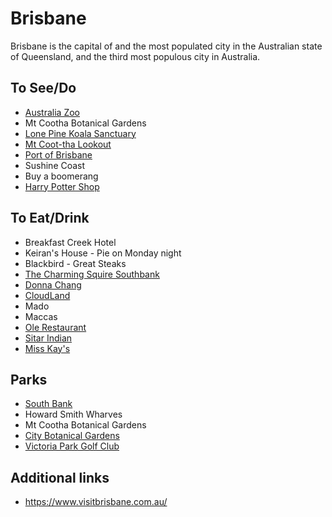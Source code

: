 # Brisbane

Brisbane is the capital of and the most populated city in the Australian state of Queensland, and the third most populous city in Australia.

## To See/Do

* [Australia Zoo](https://australiazoo.com)
* Mt Cootha Botanical Gardens
* [Lone Pine Koala Sanctuary](https://koala.net)
* [Mt Coot-tha Lookout](https://brisbanelookout.com)
* [Port of Brisbane](https://www.portbris.com.au)
* Sushine Coast
* Buy a boomerang 
* [Harry Potter Shop](https://www.thestoreofrequirement.com.au/)

## To Eat/Drink

* Breakfast Creek Hotel
* Keiran's House - Pie on Monday night
* Blackbird - Great Steaks
* [The Charming Squire Southbank](https://www.jamessquire.com.au/brewhouses/the-charming-squire/)
* [Donna Chang](https://www.donnachang.com.au)
* [CloudLand](https://www.cloudland.tv/)
* Mado
* Maccas
* [Ole Restaurant](https://olerestaurant.com.au)
* [Sitar Indian](http://www.sitar.com.au)
* [Miss Kay's](https://www.misskaysburgers.com)

## Parks 

* [South Bank](https://www.visitbrisbane.com.au/south-bank?sc_lang=en-au)
* Howard Smith Wharves
* Mt Cootha Botanical Gardens
* [City Botanical Gardens](https://www.brisbane.qld.gov.au/things-to-see-and-do/council-venues-and-precincts/parks/city-botanic-gardens)
* [Victoria Park Golf Club](https://victoriapark.com.au)

## Additional links

* https://www.visitbrisbane.com.au/